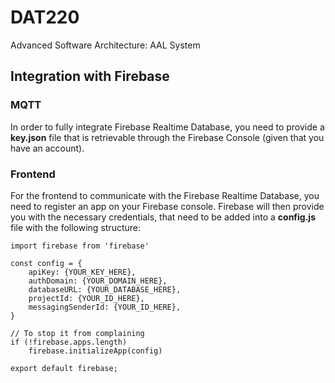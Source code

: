 # DAT220

Advanced Software Architecture: AAL System

## Integration with Firebase

### MQTT

In order to fully integrate Firebase Realtime Database, you need to provide a **key.json** file that is retrievable through the Firebase Console (given that you have an account).

### Frontend

For the frontend to communicate with the Firebase Realtime Database, you need to register an app on your Firebase console. Firebase will then provide you with the necessary credentials, that need to be added into a **config.js** file with the following structure:

```
import firebase from 'firebase'

const config = {
    apiKey: {YOUR_KEY_HERE},
    authDomain: {YOUR_DOMAIN_HERE},
    databaseURL: {YOUR_DATABASE_HERE},
    projectId: {YOUR_ID_HERE},
    messagingSenderId: {YOUR_ID_HERE},
}

// To stop it from complaining
if (!firebase.apps.length)
    firebase.initializeApp(config)

export default firebase;
```
